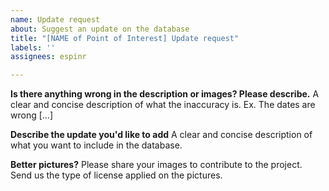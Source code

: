 ```yaml
---
name: Update request
about: Suggest an update on the database
title: "[NAME of Point of Interest] Update request"
labels: ''
assignees: espinr

---
```


**Is there anything wrong in the description or images? Please describe.**
A clear and concise description of what the inaccuracy is. Ex. The dates are wrong [...]

**Describe the update you'd like to add**
A clear and concise description of what you want to include in the database.

**Better pictures?**
Please share your images to contribute to the project. 
Send us the type of license applied on the pictures.

